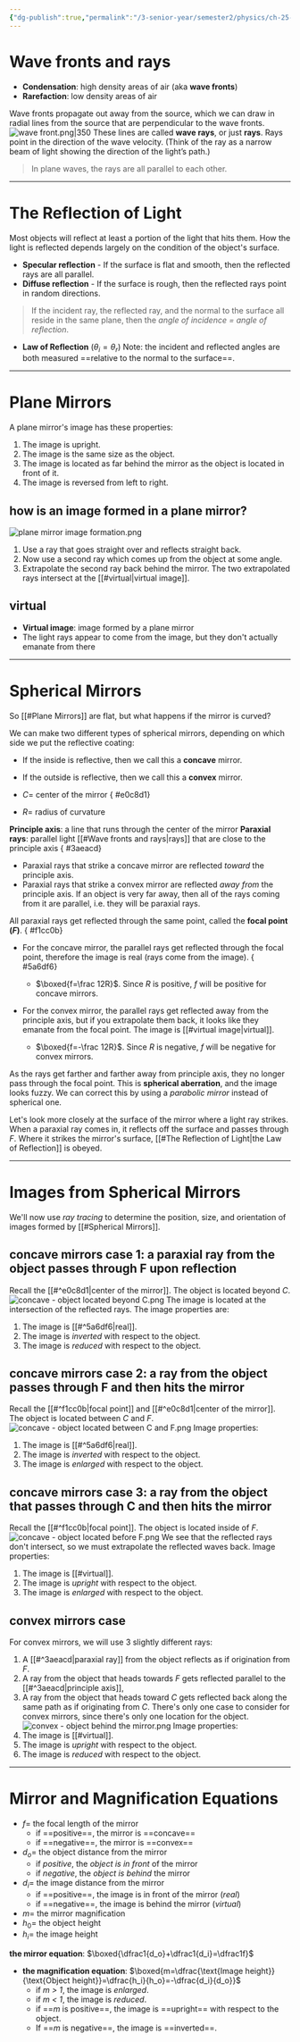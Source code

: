 ```yaml
---
{"dg-publish":true,"permalink":"/3-senior-year/semester2/physics/ch-25-the-reflection-of-light/","tags":["physics"],"noteIcon":"","created":"2024-03-14T14:54:25.872-07:00","updated":"2025-09-17T02:01:57.571-07:00"}
---
```


# Wave fronts and rays
- **Condensation**: high density areas of air (aka **wave fronts**)
- **Rarefaction**: low density areas of air

Wave fronts propagate out away from the source, which we can draw in radial lines from the source that are perpendicular to the wave fronts. ![wave front.png|350](/img/user/0_attachments/wave%20front.png)
These lines are called **wave rays**, or just **rays**. Rays point in the direction of the wave velocity. (Think of the ray as a narrow beam of light showing the direction of the light’s path.)

>In plane waves, the rays are all parallel to each other.

---

# The Reflection of Light
Most objects will reflect at least a portion of the light that hits them. How the light is reflected depends largely on the condition of the object's surface.
- **Specular reflection** - If the surface is flat and smooth, then the reflected rays are all parallel.
- **Diffuse reflection** - If the surface is rough, then the reflected rays point in random directions.

>If the incident ray, the reflected ray, and the normal to the surface all reside in the same plane, then the *angle of incidence = angle of reflection*.
- **Law of Reflection** ($\theta_i=\theta_r$)
Note: the incident and reflected angles are both measured ==relative to the normal to the surface==.

---

# Plane Mirrors
A plane mirror's image has these properties:
1. The image is upright.
2. The image is the same size as the object.
3. The image is located as far behind the mirror as the object is located in front of it.
4. The image is reversed from left to right.

## how is an image formed in a plane mirror?
![plane mirror image formation.png](/img/user/0_attachments/plane%20mirror%20image%20formation.png) 
1. Use a ray that goes straight over and reflects straight back.
2. Now use a second ray which comes up from the object at some angle.
3. Extrapolate the second ray back behind the mirror. The two extrapolated rays intersect at the [[#virtual|virtual image]].
## virtual
- **Virtual image**: image formed by a plane mirror
- The light rays appear to come from the image, but they don't actually emanate from there

---

# Spherical Mirrors
So [[#Plane Mirrors]] are flat, but what happens if the mirror is curved?

We can make two different types of spherical mirrors, depending on which side we put the reflective coating:
- If the inside is reflective, then we call this a **concave** mirror.
- If the outside is reflective, then we call this a **convex** mirror.
- $C=$ center of the mirror
{ #e0c8d1}

- $R=$ radius of curvature

**Principle axis**: a line that runs through the center of the mirror
**Paraxial rays**: parallel light [[#Wave fronts and rays|rays]] that are close to the principle axis
{ #3aeacd}

- Paraxial rays that strike a concave mirror are reflected *toward* the principle axis.
- Paraxial rays that strike a convex mirror are reflected *away from* the principle axis.
If an object is very far away, then all of the rays coming from it are parallel, i.e. they will be paraxial rays.

All paraxial rays get reflected through the same point, called the **focal point ($F$)**.
{ #f1cc0b}

- For the concave mirror, the parallel rays get reflected through the focal point, therefore the image is real (rays come from the image).
{ #5a6df6}

	- $\boxed{f=\frac 12R}$. Since $R$ is positive, $f$ will be positive for concave mirrors.
- For the convex mirror, the parallel rays get reflected away from the principle axis, but if you extrapolate them back, it looks like they emanate from the focal point. The image is [[#virtual image|virtual]].
	- $\boxed{f=-\frac 12R}$. Since $R$ is negative, $f$ will be negative for convex mirrors.

As the rays get farther and farther away from principle axis, they no longer pass through the focal point. This is **spherical aberration**, and the image looks fuzzy. We can correct this by using a *parabolic mirror* instead of spherical one.

Let's look more closely at the surface of the mirror where a light ray strikes. When a paraxial ray comes in, it reflects off the surface and passes through $F$. Where it strikes the mirror's surface, [[#The Reflection of Light|the Law of Reflection]] is obeyed.

---
# Images from Spherical Mirrors
We'll now use *ray tracing* to determine the position, size, and orientation of images formed by [[#Spherical Mirrors]].
## concave mirrors case 1: a paraxial ray from the object passes through F upon reflection
Recall the [[#^e0c8d1|center of the mirror]]. The object is located beyond $C$.
![concave - object located beyond C.png](/img/user/0_attachments/concave%20-%20object%20located%20beyond%20C.png)
The image is located at the intersection of the reflected rays. The image properties are:
1. The image is [[#^5a6df6|real]].
2. The image is *inverted* with respect to the object.
3. The image is *reduced* with respect to the object.
## concave mirrors case 2: a ray from the object passes through F and then hits the mirror
Recall the [[#^f1cc0b|focal point]] and [[#^e0c8d1|center of the mirror]]. The object is located between $C$ and $F$.
![concave - object located between C and F.png](/img/user/0_attachments/concave%20-%20object%20located%20between%20C%20and%20F.png)
Image properties:
1. The image is [[#^5a6df6|real]].
2. The image is *inverted* with respect to the object.
3. The image is *enlarged* with respect to the object.
## concave mirrors case 3: a ray from the object that passes through C and then hits the mirror
Recall the [[#^f1cc0b|focal point]]. The object is located inside of $F$.
![concave - object located before F.png](/img/user/0_attachments/concave%20-%20object%20located%20before%20F.png)
We see that the reflected rays don't intersect, so we must extrapolate the reflected waves back. Image properties:
1. The image is [[#virtual]].
2. The image is *upright* with respect to the object.
3. The image is *enlarged* with respect to the object.
## convex mirrors case
For convex mirrors, we will use 3 slightly different rays:
1. A [[#^3aeacd|paraxial ray]] from the object reflects as if origination from $F$.
2. A ray from the object that heads towards $F$ gets reflected parallel to the [[#^3aeacd|principle axis]],
3. A ray from the object that heads toward $C$ gets reflected back along the same path as if originating from $C$.
There's only one case to consider for convex mirrors, since there's only one location for the object.
![convex - object behind the mirror.png](/img/user/0_attachments/convex%20-%20object%20behind%20the%20mirror.png)
Image properties:
4. The image is [[#virtual]].
5. The image is *upright* with respect to the object.
6. The image is *reduced* with respect to the object.

---

# Mirror and Magnification Equations
- $f=$ the focal length of the mirror
	- if ==positive==, the mirror is ==concave==
	- if ==negative==, the mirror is ==convex==
- $d_o=$ the object distance from the mirror
	- if *positive*, the *object is in front* of the mirror
	- if *negative*, the *object is behind* the mirror
- $d_i=$ the image distance from the mirror
	- if ==positive==, the image is in front of the mirror (*real*)
	- if ==negative==, the image is behind the mirror (*virtual*)
- $m=$ the mirror magnification
- $h_0=$ the object height
- $h_i=$ the image height

**the mirror equation**: $\boxed{\dfrac1{d_o}+\dfrac1{d_i}=\dfrac1f}$ 
- **the magnification equation**: $\boxed{m=\dfrac{\text{Image height}}{\text{Object height}}=\dfrac{h_i}{h_o}=-\dfrac{d_i}{d_o}}$ 
	- if *m > 1*, the image is *enlarged*.
	- if *m < 1*, the image is *reduced*.
	- if ==$m$ is positive==, the image is ==upright== with respect to the object.
	- If ==$m$ is negative==, the image is ==inverted==.

